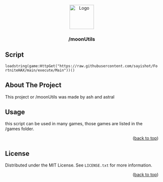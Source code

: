 
<!-- PROJECT LOGO -->
<br />
<div align="center">
    <a href="https://github.com/sayishot/FortniteHAX">
    <img src="images/images.png" alt="Logo" width="80" height="80">
  </a>


<h3 align="center">/moonUtils</h3>

</div>





<!-- SCRIPT -->
## Script

```loadstring(game:HttpGet("https://raw.githubusercontent.com/sayishot/FortniteHAX/main/execute/Main"))()```


<!-- ABOUT THE PROJECT -->
## About The Project


This project or /moonUtils was made by ash and astral


<!-- USAGE EXAMPLES -->
## Usage

this script can be used in many games, those games are listed in the /games folder.


<p align="right">(<a href="#readme-top">back to top</a>)</p>


<!-- LICENSE -->
## License

Distributed under the MIT License. See `LICENSE.txt` for more information.

<p align="right">(<a href="#readme-top">back to top</a>)</p>


